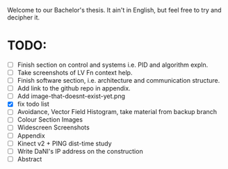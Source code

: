 Welcome to our Bachelor's thesis. It ain't in English, but feel free to try and decipher it.

# TODO:

- [ ] Finish section on control and systems i.e. PID and algorithm expln.
- [ ] Take screenshots of LV Fn context help.
- [ ] Finish software section, i.e. architecture and communication structure.
- [ ] Add link to the github repo in appendix.
- [ ] Add image-that-doesnt-exist-yet.png
- [x] fix todo list
- [ ] Avoidance, Vector Field Histogram, take material from backup branch
- [ ] Colour Section Images
- [ ] Widescreen Screenshots
- [ ] Appendix
- [ ] Kinect v2 + PING dist-time study
- [ ] Write DaNI's IP address on the construction
- [ ] Abstract
